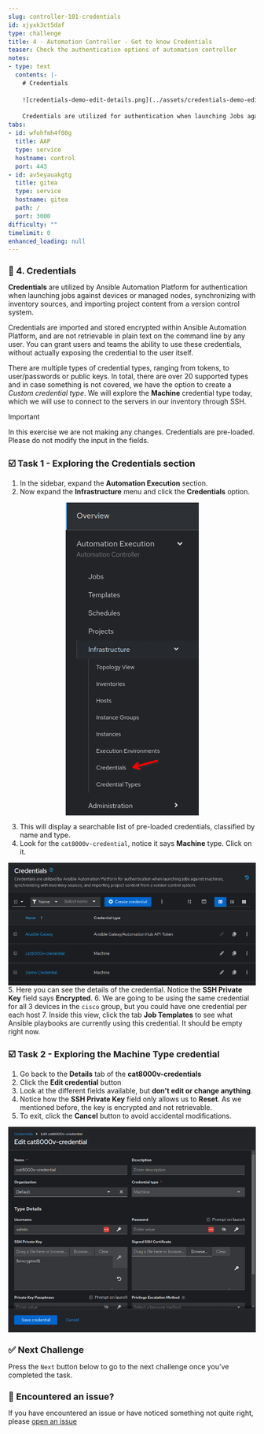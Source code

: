 ```yaml
---
slug: controller-101-credentials
id: xjyxk3ct5daf
type: challenge
title: 4 - Automation Controller - Get to know Credentials
teaser: Check the authentication options of automation controller
notes:
- type: text
  contents: |-
    # Credentials

    ![credentials-demo-edit-details.png](../assets/credentials-demo-edit-details.png)

    Credentials are utilized for authentication when launching Jobs against machines, synchronizing with inventory sources, and importing project content from a version control system.
tabs:
- id: wfohfmh4f08g
  title: AAP
  type: service
  hostname: control
  port: 443
- id: av5eyauakgtg
  title: gitea
  type: service
  hostname: gitea
  path: /
  port: 3000
difficulty: ""
timelimit: 0
enhanced_loading: null
---
```

🔐 4. Credentials
===

**Credentials** are utilized by Ansible Automation Platform for authentication when launching jobs against devices or managed nodes, synchronizing with inventory sources, and importing project content from a version control system.

Credentials are imported and stored encrypted within Ansible Automation Platform, and are not retrievable in plain text on the command line by any user. You can grant users and teams the ability to use these credentials, without actually exposing the credential to the user itself.

There are multiple types of credential types, ranging from tokens, to user/passwords or public keys. In total, there are over 20 supported types and in case something is not covered, we  have the option to create a *Custom credential type*. We will explore the **Machine** credential type today, which we will use to connect to the servers in our inventory through SSH.

> [!IMPORTANT]
> In this exercise we are not making any changes. Credentials are pre-loaded. Please do not modify the input in the fields.

☑️ Task 1 - Exploring the Credentials section
===

1. In the sidebar, expand the **Automation Execution** section.
2. Now expand the **Infrastructure** menu and click the **Credentials** option.

  ![credentials](../assets/aap_credentials.png)

3. This will display a searchable list of pre-loaded credentials, classified by name and type.
4. Look for the `cat8000v-credential`, notice it says **Machine** type. Click on it.

  ![cat8000v credential](../assets/cat8000v_credential.png)
5. Here you can see the details of the credential. Notice the **SSH Private Key** field says **Encrypted**.
6. We are going to be using the same credential for all 3 devices in the `cisco` group, but you could have one credential per each host
7. Inside this view, click the tab **Job Templates** to see what Ansible playbooks are currently using this credential. It should be empty right now.

☑️ Task 2 - Exploring the Machine Type credential
===

1. Go back to the **Details** tab of the **cat8000v-credentials**
2. Click the **Edit credential** button
3. Look at the different fields available, but **don't edit or change anything**.
4. Notice how the **SSH Private Key** field only allows us to **Reset**. As we mentioned before, the key is encrypted and not retrievable.
5. To exit, click the **Cancel** button to avoid accidental modifications.

 ![credential details](../assets/credential_details.png)

✅ Next Challenge
===
Press the `Next` button below to go to the next challenge once you’ve completed the task.

🐛 Encountered an issue?
====

If you have encountered an issue or have noticed something not quite right, please [open an issue](https://github.com/ansible/instruqt/issues/new?labels=netops-aap25&title=Issue+with+netops-aap25&assignees=leogallego)

<style type="text/css" rel="stylesheet">
  .lightbox {
    display: none;
    position: fixed;
    justify-content: center;
    align-items: center;
    z-index: 999;
    top: 0;
    left: 0;
    right: 0;
    bottom: 0;
    padding: 1rem;
    background: rgba(0, 0, 0, 0.8);
    margin-left: auto;
    margin-right: auto;
    margin-top: auto;
    margin-bottom: auto;
  }
  .lightbox:target {
    display: flex;
  }
  .lightbox img {
    /* max-height: 100% */
    max-width: 60%;
    max-height: 60%;
  }
  img {
    display: block;
    margin-left: auto;
    margin-right: auto;
  }
  h1 {
    font-size: 18px;
  }
    h2 {
    font-size: 16px;
    font-weight: 600
  }
    h3 {
    font-size: 14px;
    font-weight: 600
  }
  p span {
    font-size: 14px;
  }
  ul li span {
    font-size: 14px
  }
</style>
